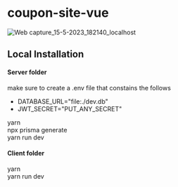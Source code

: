 # coupon-site-vue

![Web capture_15-5-2023_182140_localhost](https://github.com/elisvcodes/coupon-site-vue/assets/69530035/51aa0381-0ecc-4397-b276-6b09e115827e)

## Local Installation

#### Server folder
make sure to create a .env file that constains the follows

- DATABASE_URL="file:./dev.db"
- JWT_SECRET="PUT_ANY_SECRET" 

yarn <br>
npx prisma generate <br>
yarn run dev


#### Client folder
yarn <br>
yarn run dev
